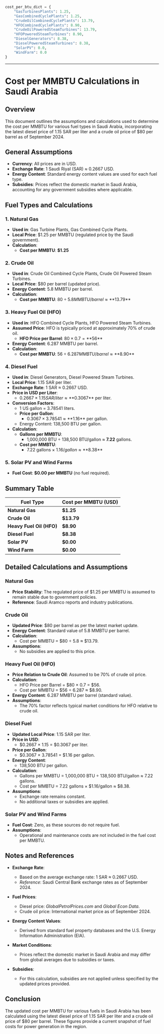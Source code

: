 
```python
cost_per_btu_dict = {
    "GasTurbinesPlants": 1.25,
    "GasCombinedCyclePlants": 1.25,
    "CrudeOilCombinedCyclePlants": 13.79,
    "HFOCombinedCyclePlants": 8.90,
    "CrudeOilPoweredSteamTurbines": 13.79,   
    "HFOPoweredSteamTurbines": 8.90,
    "DieselGenerators": 8.38,
    "DieselPoweredSteamTurbines": 8.38,
    "SolarPV": 0.0,
    "WindFarm": 0.0
}
```

---

# Cost per MMBTU Calculations in Saudi Arabia

## Overview

This document outlines the assumptions and calculations used to determine the cost per MMBTU for various fuel types in Saudi Arabia, incorporating the latest diesel price of 1.15 SAR per liter and a crude oil price of $80 per barrel as of September 2024.

## General Assumptions

- **Currency**: All prices are in USD.
- **Exchange Rate**: 1 Saudi Riyal (SAR) ≈ 0.2667 USD.
- **Energy Content**: Standard energy content values are used for each fuel type.
- **Subsidies**: Prices reflect the domestic market in Saudi Arabia, accounting for any government subsidies where applicable.

## Fuel Types and Calculations

### 1. Natural Gas

- **Used in**: Gas Turbine Plants, Gas Combined Cycle Plants.
- **Local Price**: $1.25 per MMBTU (regulated price by the Saudi government).
- **Calculation**:
  - **Cost per MMBTU**: **$1.25**

### 2. Crude Oil

- **Used in**: Crude Oil Combined Cycle Plants, Crude Oil Powered Steam Turbines.
- **Local Price**: $80 per barrel (updated price).
- **Energy Content**: 5.8 MMBTU per barrel.
- **Calculation**:
  - **Cost per MMBTU**: $80 ÷ 5.8 MMBTU/barrel ≈ **$13.79**

### 3. Heavy Fuel Oil (HFO)

- **Used in**: HFO Combined Cycle Plants, HFO Powered Steam Turbines.
- **Assumed Price**: HFO is typically priced at approximately 70% of crude oil.
  - **HFO Price per Barrel**: $80 × 0.7 = **$56**
- **Energy Content**: 6.287 MMBTU per barrel.
- **Calculation**:
  - **Cost per MMBTU**: $56 ÷ 6.287 MMBTU/barrel ≈ **$8.90**

### 4. Diesel Fuel

- **Used in**: Diesel Generators, Diesel Powered Steam Turbines.
- **Local Price**: 1.15 SAR per liter.
- **Exchange Rate**: 1 SAR ≈ 0.2667 USD.
- **Price in USD per Liter**:
  - $0.2667 × 1.15 SAR/liter ≈ **$0.3067** per liter.
- **Conversion Factors**:
  - 1 US gallon = 3.78541 liters.
  - **Price per Gallon**:
    - $0.3067 × 3.78541 ≈ **$1.16** per gallon.
  - Energy Content: 138,500 BTU per gallon.
- **Calculation**:
  - **Gallons per MMBTU**:
    - 1,000,000 BTU ÷ 138,500 BTU/gallon ≈ **7.22** gallons.
  - **Cost per MMBTU**:
    - 7.22 gallons × $1.16/gallon ≈ **$8.38**

### 5. Solar PV and Wind Farms

- **Fuel Cost**: **$0.00 per MMBTU** (no fuel required).

## Summary Table

| Fuel Type                          | Cost per MMBTU (USD) |
|------------------------------------|----------------------|
| **Natural Gas**                    | **$1.25**            |
| **Crude Oil**                      | **$13.79**           |
| **Heavy Fuel Oil (HFO)**           | **$8.90**            |
| **Diesel Fuel**                    | **$8.38**            |
| **Solar PV**                       | **$0.00**            |
| **Wind Farm**                      | **$0.00**            |

## Detailed Calculations and Assumptions

### Natural Gas

- **Price Stability**: The regulated price of $1.25 per MMBTU is assumed to remain stable due to government policies.
- **Reference**: Saudi Aramco reports and industry publications.

### Crude Oil

- **Updated Price**: $80 per barrel as per the latest market update.
- **Energy Content**: Standard value of 5.8 MMBTU per barrel.
- **Calculation**:
  - Cost per MMBTU = $80 ÷ 5.8 ≈ $13.79.
- **Assumptions**:
  - No subsidies are applied to this price.

### Heavy Fuel Oil (HFO)

- **Price Relation to Crude Oil**: Assumed to be 70% of crude oil price.
- **Calculation**:
  - HFO Price per Barrel = $80 × 0.7 = $56.
  - Cost per MMBTU = $56 ÷ 6.287 ≈ $8.90.
- **Energy Content**: 6.287 MMBTU per barrel (standard value).
- **Assumptions**:
  - The 70% factor reflects typical market conditions for HFO relative to crude oil.

### Diesel Fuel

- **Updated Local Price**: 1.15 SAR per liter.
- **Price in USD**:
  - $0.2667 × 1.15 = $0.3067 per liter.
- **Price per Gallon**:
  - $0.3067 × 3.78541 = $1.16 per gallon.
- **Energy Content**:
  - 138,500 BTU per gallon.
- **Calculation**:
  - Gallons per MMBTU = 1,000,000 BTU ÷ 138,500 BTU/gallon ≈ 7.22 gallons.
  - Cost per MMBTU = 7.22 gallons × $1.16/gallon ≈ $8.38.
- **Assumptions**:
  - Exchange rate remains constant.
  - No additional taxes or subsidies are applied.

### Solar PV and Wind Farms

- **Fuel Cost**: Zero, as these sources do not require fuel.
- **Assumptions**:
  - Operational and maintenance costs are not included in the fuel cost per MMBTU.

## Notes and References

- **Exchange Rate**:
  - Based on the average exchange rate: 1 SAR ≈ 0.2667 USD.
  - *Reference*: Saudi Central Bank exchange rates as of September 2024.

- **Fuel Prices**:
  - Diesel price: *GlobalPetrolPrices.com* and *Global Econ Data*.
  - Crude oil price: International market price as of September 2024.

- **Energy Content Values**:
  - Derived from standard fuel property databases and the U.S. Energy Information Administration (EIA).

- **Market Conditions**:
  - Prices reflect the domestic market in Saudi Arabia and may differ from global averages due to subsidies or taxes.

- **Subsidies**:
  - For this calculation, subsidies are not applied unless specified by the updated prices provided.

## Conclusion

The updated cost per MMBTU for various fuels in Saudi Arabia has been calculated using the latest diesel price of 1.15 SAR per liter and a crude oil price of $80 per barrel. These figures provide a current snapshot of fuel costs for power generation in the region.

